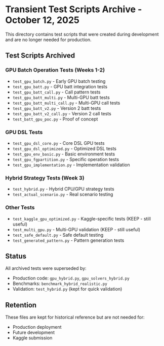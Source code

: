 # Transient Test Scripts Archive - October 12, 2025

This directory contains test scripts that were created during development and are no longer needed for production.

## Test Scripts Archived

### GPU Batch Operation Tests (Weeks 1-2)
- `test_gpu_batch.py` - Early GPU batch testing
- `test_gpu_batt.py` - GPU batt integration tests
- `test_gpu_batt_call.py` - Call pattern tests
- `test_gpu_batt_multi.py` - Multi-GPU batt tests
- `test_gpu_batt_multi_call.py` - Multi-GPU call tests
- `test_gpu_batt_v2.py` - Version 2 batt tests
- `test_gpu_batt_v2_call.py` - Version 2 call tests
- `test_batt_gpu_poc.py` - Proof of concept

### GPU DSL Tests
- `test_gpu_dsl_core.py` - Core DSL GPU tests
- `test_gpu_dsl_optimized.py` - Optimized DSL tests
- `test_gpu_env_basic.py` - Basic environment tests
- `test_gpu_fgpartition.py` - Specific operation tests
- `test_gpu_implementation.py` - Implementation validation

### Hybrid Strategy Tests (Week 3)
- `test_hybrid.py` - Hybrid CPU/GPU strategy tests
- `test_actual_scenario.py` - Real scenario testing

### Other Tests
- `test_kaggle_gpu_optimized.py` - Kaggle-specific tests (KEEP - still useful)
- `test_multi_gpu.py` - Multi-GPU validation (KEEP - still useful)
- `test_safe_default.py` - Safe default testing
- `test_generated_pattern.py` - Pattern generation tests

## Status

All archived tests were superseded by:
- Production code: `gpu_hybrid.py`, `gpu_solvers_hybrid.py`
- Benchmarks: `benchmark_hybrid_realistic.py`
- Validation: `test_hybrid.py` (kept for quick validation)

## Retention

These files are kept for historical reference but are not needed for:
- Production deployment
- Future development
- Kaggle submission
